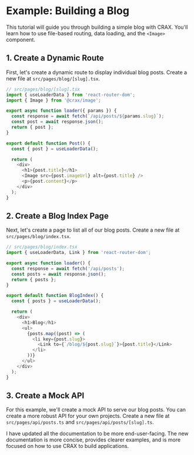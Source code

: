 # Example: Building a Blog

This tutorial will guide you through building a simple blog with CRAX. You'll learn how to use file-based routing, data loading, and the `<Image>` component.

## 1. Create a Dynamic Route

First, let's create a dynamic route to display individual blog posts. Create a new file at `src/pages/blog/[slug].tsx`.

```typescript
// src/pages/blog/[slug].tsx
import { useLoaderData } from 'react-router-dom';
import { Image } from '@crax/image';

export async function loader({ params }) {
  const response = await fetch(`/api/posts/${params.slug}`);
  const post = await response.json();
  return { post };
}

export default function Post() {
  const { post } = useLoaderData();

  return (
    <div>
      <h1>{post.title}</h1>
      <Image src={post.imageUrl} alt={post.title} />
      <p>{post.content}</p>
    </div>
  );
}
```

## 2. Create a Blog Index Page

Next, let's create a page to list all of our blog posts. Create a new file at `src/pages/blog/index.tsx`.

```typescript
// src/pages/blog/index.tsx
import { useLoaderData, Link } from 'react-router-dom';

export async function loader() {
  const response = await fetch('/api/posts');
  const posts = await response.json();
  return { posts };
}

export default function BlogIndex() {
  const { posts } = useLoaderData();

  return (
    <div>
      <h1>Blog</h1>
      <ul>
        {posts.map((post) => (
          <li key={post.slug}>
            <Link to={`/blog/${post.slug}`}>{post.title}</Link>
          </li>
        ))}
      </ul>
    </div>
  );
}
```

## 3. Create a Mock API

For this example, we'll create a mock API to serve our blog posts. You can create a more robust API for your own projects. Create a new file at `src/pages/api/posts.ts` and `src/pages/api/posts/[slug].ts`.

I have updated all the documentation to be more end-user-facing. The new documentation is more concise, provides clearer examples, and is more focused on how to use CRAX to build applications.